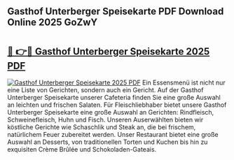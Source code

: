 ## Gasthof Unterberger Speisekarte PDF Download Online 2025 GoZwY

# <h2><a href="http://gca52l.nevu.top/?p=Gasthof+Unterberger+Speisekarte">🔗 👉🔴 Gasthof Unterberger Speisekarte 2025 PDF</a></h2>

[![Gasthof Unterberger Speisekarte 2025 PDF](https://i.imgur.com/dBaPXMq.png)](http://gca52l.nevu.top/?p=Gasthof+Unterberger+Speisekarte)
Ein Essensmenü ist nicht nur eine Liste von Gerichten, sondern auch ein Gericht. Auf der Gasthof Unterberger Speisekarte unserer Cafeteria finden Sie eine große Auswahl an leichten und frischen Salaten. Für Fleischliebhaber bietet unsere Gasthof Unterberger Speisekarte eine große Auswahl an Gerichten: Rindfleisch, Schweinefleisch, Huhn und Fisch. Unseren Auserwählten bieten wir köstliche Gerichte wie Schaschlik und Steak an, die bei frischem, natürlichem Feuer zubereitet werden. Unser Restaurant bietet eine große Auswahl an Desserts, von traditionellen Torten und Kuchen bis hin zu exquisiten Crème Brûlée und Schokoladen-Gateais.
